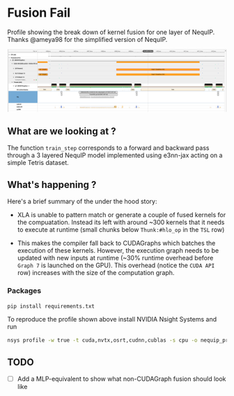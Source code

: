 # Fusion Fail

Profile showing the break down of kernel fusion for one layer of NequIP. Thanks @ameya98 for the simplified version of NequIP.

![nequip_profile](profiles/profile_train_step_nequip_3_layers.png)


## What are we looking at ?

The function `train_step` corresponds to a forward and backward pass through a 3 layered NequIP model implemented using e3nn-jax acting on a simple Tetris dataset.

## What's happening ?

Here's a brief summary of the under the hood story:

- XLA is unable to pattern match or generate a couple of fused kernels for the compuatation. Instead its left with around ~300 kernels that it needs to execute at runtime (small chunks below `Thunk:#hlo_op` in the `TSL` row)

- This makes the compiler fall back to CUDAGraphs which batches the execution of these kernels. However, the execution graph needs to be updated with new inputs at runtime (~30% runtime overhead before `Graph 7` is launched on the GPU). This overhead (notice the `CUDA API` row) increases with the size of the computation graph.

### Packages

```bash
pip install requirements.txt
```

To reproduce the profile shown above install NVIDIA Nsight Systems and run

```bash
nsys profile -w true -t cuda,nvtx,osrt,cudnn,cublas -s cpu -o nequip_profile -f true --cudabacktrace=true -x true python train.py
```

## TODO

- [ ] Add a MLP-equivalent to show what non-CUDAGraph fusion should look like

